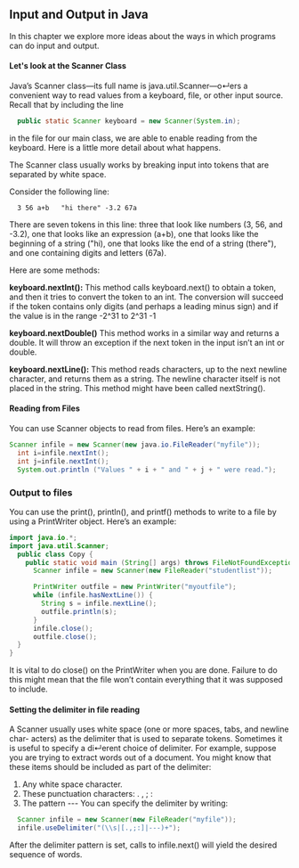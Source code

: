 ## Input and Output in Java

In this chapter we explore more ideas about the ways in which programs can do input and output.

#### Let's look at the Scanner Class

Java’s Scanner class—its full name is java.util.Scanner—o↵ers a convenient way to read values from a keyboard, file, or other input source. Recall that by including the line
```java
  public static Scanner keyboard = new Scanner(System.in);
```
in the file for our main class, we are able to enable reading from the keyboard. Here is a little more detail about what happens.

The Scanner class usually works by breaking input into tokens that are separated by white space.

Consider the following line:
```
  3 56 a+b   "hi there" -3.2 67a
```

There are seven tokens in this line: three that look like numbers (3, 56, and -3.2), one that looks like an expression (a+b), one that looks like the beginning of a string ("hi), one that looks like the end of a string (there"), and one containing digits and letters (67a).

Here are some methods:

**keyboard.nextInt():** This method calls keyboard.next() to obtain a token, and then it tries to convert the token to an int. The conversion will succeed if the token contains only digits (and perhaps a leading minus sign) and if the value is in the range  -2^31 to 2^31 -1

**keyboard.nextDouble()** This method works in a similar way and returns a double. It will throw an exception if the next token in the input isn’t an int or double.

**keyboard.nextLine():** This method reads characters, up to the next newline character, and returns them as a string. The newline character itself is not placed in the string. This method might have been called nextString().

#### Reading from Files

You can use Scanner objects to read from files. Here’s an example:
```java
Scanner infile = new Scanner(new java.io.FileReader("myfile"));
  int i=infile.nextInt();
  int j=infile.nextInt();
  System.out.println ("Values " + i + " and " + j + " were read.");
```



### Output to files

You can use the print(), println(), and printf() methods to write to a file by using a PrintWriter object. Here’s an example:

```java
import java.io.*;
import java.util.Scanner;
  public class Copy {
    public static void main (String[] args) throws FileNotFoundException {
      Scanner infile = new Scanner(new FileReader("studentlist"));

      PrintWriter outfile = new PrintWriter("myoutfile");
      while (infile.hasNextLine()) {
        String s = infile.nextLine();
        outfile.println(s);
      }
      infile.close();
      outfile.close();
  }
}
```

It is vital to do close() on the PrintWriter when you are done. Failure to do this might mean that the file won’t contain everything that it was supposed to include.


#### Setting the delimiter in file reading

A Scanner usually uses white space (one or more spaces, tabs, and newline char- acters) as the delimiter that is used to separate tokens. Sometimes it is useful to specify a di↵erent choice of delimiter. For example, suppose you are trying to extract words out of a document. You might know that these items should be included as part of the delimiter:

1. Any white space character.
2. These punctuation characters: . , ; :
3. The pattern ---
You can specify the delimiter by writing:
```java
  Scanner infile = new Scanner(new FileReader("myfile"));
  infile.useDelimiter("(\\s|[.,;:]|---)+");
```
After the delimiter pattern is set, calls to infile.next() will yield the desired sequence of words.
